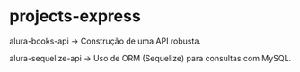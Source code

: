 # projects-express

alura-books-api
-> Construção de uma API robusta.

alura-sequelize-api
-> Uso de ORM (Sequelize) para consultas com MySQL.
